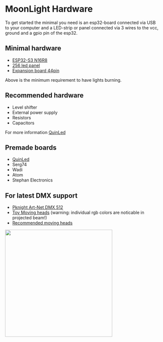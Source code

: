 # MoonLight Hardware

To get started the minimal you need is an esp32-board connected via USB to your computer and a LED-strip or panel connected via 3 wires to the vcc, ground and a gpio pin of the esp32.

## Minimal hardware

* [ESP32-S3 N16R8](https://s.click.aliexpress.com/e/_DBAtJ2H)
* [256 led panel](https://s.click.aliexpress.com/e/_EIKoYrg)
* [Expansion board 44pin](https://s.click.aliexpress.com/e/_EJhmlIE)

Above is the minimum requirement to have lights burning.

## Recommended hardware

* Level shifter
* External power supply
* Resistors
* Capacitors

For more information [QuinLed](https://quinled.info)

## Premade boards

* [QuinLed](https://quinled.info)
* Serg74
* Wadi
* Atom
* Stephan Electronics

## For latest DMX support 

* [Pknight Art-Net DMX 512](https://s.click.aliexpress.com/e/_ExQK8Dc)
* [Toy Moving heads](https://s.click.aliexpress.com/e/_Eju7k6Q) (warning: individual rgb colors are noticable in projected beam!)
* [Recommended moving heads](https://moonmodules.org/hardware/#moving-heads)

<img width="350" src="https://github.com/user-attachments/assets/1623a751-5f4b-463b-a6f3-a642c2bc52bf"/>
